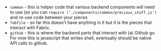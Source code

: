 * `common` - this is helper code that various backend components will need to use (so you can `require (‘./components/common/precious_stuff.js’)` and re-use code between your pieces
* `fabfile` - so far this doesn’t have anything in it but it is the pieces that interact with Fabric.
* `github` - this is where the backend parts that interact with (a) Github go. For now this is javascript that writes shell, eventually should be native API calls to github.
